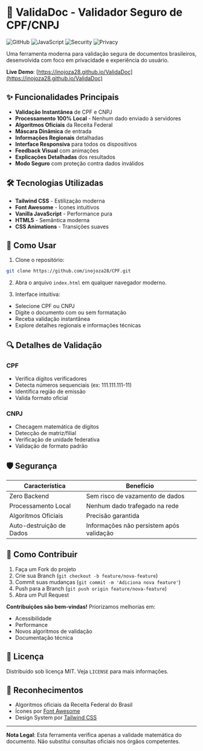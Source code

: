 # 📑 ValidaDoc - Validador Seguro de CPF/CNPJ

![GitHub](https://img.shields.io/github/license/inojoza28/validadoc)
![JavaScript](https://img.shields.io/badge/JavaScript-ES6+-yellow.svg)
![Security](https://img.shields.io/badge/Security-100%25%20Client--Side-brightgreen)
![Privacy](https://img.shields.io/badge/Privacy-Zero%20Data%20Collection-blueviolet)

Uma ferramenta moderna para validação segura de documentos brasileiros, desenvolvida com foco em privacidade e experiência do usuário.

**Live Demo**: [https://inojoza28.github.io/ValidaDoc](https://inojoza28.github.io/ValidaDoc)

## ✨ Funcionalidades Principais

- **Validação Instantânea** de CPF e CNPJ
- **Processamento 100% Local** - Nenhum dado enviado à servidores
- **Algoritmos Oficiais** da Receita Federal
- **Máscara Dinâmica** de entrada
- **Informações Regionais** detalhadas
- **Interface Responsiva** para todos os dispositivos
- **Feedback Visual** com animações
- **Explicações Detalhadas** dos resultados
- **Modo Seguro** com proteção contra dados inválidos

## 🛠 Tecnologias Utilizadas

- **Tailwind CSS** - Estilização moderna
- **Font Awesome** - Ícones intuitivos
- **Vanilla JavaScript** - Performance pura
- **HTML5** - Semântica moderna
- **CSS Animations** - Transições suaves

## 🚀 Como Usar

1. Clone o repositório:
```bash
git clone https://github.com/inojoza28/CPF.git
```

2. Abra o arquivo `index.html` em qualquer navegador moderno.

3. Interface intuitiva:
- Selecione CPF ou CNPJ
- Digite o documento com ou sem formatação
- Receba validação instantânea
- Explore detalhes regionais e informações técnicas

## 🔍 Detalhes de Validação

### CPF
- Verifica dígitos verificadores
- Detecta números sequenciais (ex: 111.111.111-11)
- Identifica região de emissão
- Valida formato oficial

### CNPJ
- Checagem matemática de dígitos
- Detecção de matriz/filial
- Verificação de unidade federativa
- Validação de formato padrão

## 🛡 Segurança

| Característica | Benefício |
|----------------|-----------|
| Zero Backend | Sem risco de vazamento de dados |
| Processamento Local | Nenhum dado trafegado na rede |
| Algoritmos Oficiais | Precisão garantida |
| Auto-destruição de Dados | Informações não persistem após validação |

## 🤝 Como Contribuir

1. Faça um Fork do projeto
2. Crie sua Branch (`git checkout -b feature/nova-feature`)
3. Commit suas mudanças (`git commit -m 'Adiciona nova feature'`)
4. Push para a Branch (`git push origin feature/nova-feature`)
5. Abra um Pull Request

**Contribuições são bem-vindas!** Priorizamos melhorias em:
- Acessibilidade
- Performance
- Novos algoritmos de validação
- Documentação técnica

## 📄 Licença

Distribuído sob licença MIT. Veja `LICENSE` para mais informações.

## 🙏 Reconhecimentos

- Algoritmos oficiais da Receita Federal do Brasil
- Ícones por [Font Awesome](https://fontawesome.com)
- Design System por [Tailwind CSS](https://tailwindcss.com)

---

**Nota Legal**: Esta ferramenta verifica apenas a validade matemática do documento. Não substitui consultas oficiais nos órgãos competentes.
```
